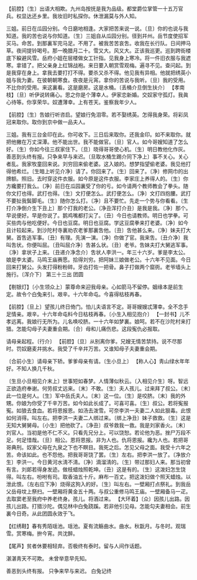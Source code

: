 <!-- { "loadSidebar": true } -->
【前腔】〔生〕出语大相欺。九州岛按抚是我为品级。都堂爵位掌管一十五万官兵。权显达还乡里。我妆旧时私探你。休泄漏莫与外人知。

三姐。前日在瓜园分别。今日磨地相逢。大家把苦来说一说。〔旦〕你的也说与我知道。我的苦也说与你知道。〔生〕三姐自从瓜园分别。径到幷州。岳节度使招军买马。命苦。到那裏军完马足。不用了。被我苦苦哀吿。收我在长行队。日间押马草。夜间提铃喝号。那一晚腊月二十。雪又大。风又大。正该我巡更。巡到跨街楼底下躱避风雪。岳府小姐在层楼做女工针指。见我身上寒冷。将一件旧衣服与我遮寒。拿错了。把父亲身上红锦战袍。来日要入朝赏雪观梅。遍寻不见。查问起。到是我穿在身上。拿我去要打打不得。要杀又杀不得。他见我有异相。他就把绣英小姐与我为妻。在彼朝朝寒食。夜夜是元宵。拿你的苦说与我听。〔旦〕我的受用。不比你的受用。来这裏看。这是磨房。这是水桶。〔丢桶介旦倒生扶介〕
【孝南枝】〔旦〕听伊说转痛心。思之你是个薄幸人。伊家恋新婚。交奴家守孤灯。我眞心待等。你享荣华。奴遭薄幸。上有苍天。鉴察我年少人。

【前腔】〔生〕吿娘行听咨启。望娘行免泪零。若不娶绣英。怎得我身荣。将彩凤冠来取你。取你到京中做一品夫人。

三姐。我有三台金印在此。你可收下。三日后来取你。还我金印。如不来取你。就把他撇在万丈深潭。他不能出世。我不能做官。〔旦〕官人。如今哥嫂知道了怎么好。〔生〕你如今往三叔家住下。〔旦〕晓得哥哥使心机。〔生〕明日教他化作灰。善恶到头终有报。只争来早与来迟。〔旦取水桶生踢介同下净上〕事不关心。关心者乱。我家牧童回来说。刘穷回来偷老婆。这入娘的。想梦指望偷老婆。我见他打得他希烂。〔生暗上听见介净〕请了。你回来了。〔生〕回来了。〔净〕修网巾的出牌额。照旧。去时穿这件衣服。如今原是这件衣服。李家庄上养得人的。〔生〕你方纔要打我么。〔净〕前日在瓜园裏受了你的亏。如今请两个教师教会了拳头。随你文打也得。武打也得。〔生〕文打便怎么。武打便怎么。〔净〕文打四抱腰。武打不要扯我鬓脚毛。〔生〕随你怎么打。〔净〕且不要忙。先走一个势与你看看。〔生打介净倒介生下丑上〕那个打我的老公。〔净丑浑打介丑〕是我是我。〔净〕那个。早说便好。早是你说了。鹅鸡嘴都打尖了。〔丑〕今日也请教师。明日也学拳。可买些肉与他吃便好。今日也豆腐。明日也豆腐。学这豆腐拳来打老婆。〔净〕如今且计较起来。到沙陀村寺裏劝农老爹那裏吿他。〔丑〕吿他甚么来。〔净〕妹夫打大舅。首吿逃军事。〔丑〕有理。先演一演。〔净〕你做了官。我来吿。〔丑介净〕我叫吿状。你便叫屈。〔丑叫屈介净〕吿甚么状。〔丑〕老爷。吿妹夫打大舅逃军事。〔净〕拿状子上来。〔丑递介净念介〕吿状人李洪一。年三十六岁。爹是李太公。娘是李太婆。马鸣王庙赛愿。拾得刘穷。把阿妹三娘做老公。十六年不见面。今日回来打舅公。头发打得粉粉碎。牙齿打佐一把骨。鼻子打做两个窟衖。老爷墙头上施行。〔浑介下〕
第三十三出
团圆

【剔银灯】〔小生领众上〕蒙尊命来迎我母亲。心如箭马不留停。姻缘本是前生定。故令个白兔来引。艰辛。十六年命屯。今喜得枯枝再春。

【前腔】〔旦上〕望孩儿终日倚门。怕儿夫语言不定。哥哥嫂嫂忒薄幸。全不念手足情亲。艰辛。十六年命屯料今日枯枝再春。〔小生入相见抱介〕
【一封书】儿不孝远离。我娘行无所为。儿名唤咬脐。一十六年如梦裏。娘呵。若不在沙陀村来打猎。怎能勾母子夫妻重会期。〔合〕母和儿痛伤悲。这段寃仇必报取。

请母亲起程。〔行介〕
【前腔】〔旦〕从别离你爹。兄嫂无情苦禁持。说不尽那时。罚奴磨麦幷挑水。我受了千辛幷万苦。又谁知母子夫妻重会期。

〔合前小生〕请母亲下轿。爹爹母亲有请。〔生小旦上〕
【称人心】靑山绿水年年好。不知人换几千秋。

〔生旦小旦相见介末上〕世事短如春梦。人情薄似秋云。〔入相见介生〕呀。智远正欲造府奉谢。何劳叔丈远来。〔末〕不敢。〔生〕夫人孩儿。过来拜了叔公。〔末〕此一位是何人。〔生〕军中岳氏夫人。〔末〕这一位。〔生〕是咬脐。〔末〕我的外甥。你娘为你受了千辛万苦。如今如此长成了。可喜可喜。〔生〕叔公。若将寃报寃。如狼去食血。若将恩报恩。如汤去泼雪。可奈李洪一夫妻二人如此狠毒。此恨如何消得。叫左右。把李洪一夫妻二人绑过来。〔绑上净丑〕妹子救救。〔生〕这是无知大舅舅母。〔小生〕把他砍了。〔净丑〕叔爷救我一救。我是刘家香火。〔末〕刘官人。当初是他不仁不义。只看先兄分上。可以饶恕。若论他为恶。挫尸万段不足。何足惜哉。〔旦〕相公。恩将恩报。非为人也。仇将恩报。纔为人也。若把哥哥典刑。奴家父母在九泉之下也不瞑目。我死之后。怎见父母之面。我受十六年之苦。命该如此。也不怨他。把我哥哥饶了罢。〔生〕左右。把李洪一放了。〔净放介生〕李洪一。今日黄河水淸不淸。〔净〕滴溜淸的。〔生〕带过那妇人来。那当初曾有言。刘郞若得身发迹。做枝蜡烛照乾坤。〔丑〕这是有的。〔生〕这泼妇怎生饶得。叫左右。吩咐有司。取香油五十斤。麻布一百丈。把这泼妇做个照天蜡烛。以泄此恨。〔左右应下净〕烧得这狗入的好。〔生〕叫左右。一壁厢打点祭礼。到我岳父岳母坟上祭扫。一壁厢将黄金五十两。与叔公重修马鸣王庙。一壁厢备马一疋。去取窦老至我府中养老终身。孩儿。将酒过来。
【大环着】〔众〕因孩儿出路。因孩儿出路。打猎沙陀。偶见林中白兔跷蹊。若非他引见母。怎能勾夫妻相会。前生裏今日奇。从此团圆永效于飞。

【红绣鞋】春有秀陌瑶池。瑶池。夏有流觞曲水。曲水。秋翫月。与冬时。观瑞雪。赏寒梅。拚今宵。共沈醉。

【尾声】贫者休要相轻弃。否极终有泰时。留与人间作话题。

湛湛靑天不可欺。
未曾举意早先知。

善恶到头终有报。
只争来早与来迟。
白兔记终 
